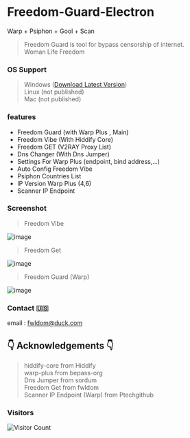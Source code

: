 # Freedom-Guard-Electron
 Warp + Psiphon + Gool + Scan
> Freedom Guard is tool for bypass censorship of internet.<br>
> Woman Life Freedom
### OS Support
> Windows ([Download Latest Version](https://github.com/fwldom/Freedom-Guard-Electron/releases/latest/download/Freedom-Guard.exe))<br>
> Linux (not published)<br>
> Mac (not published)
### features
- Freedom Guard (with Warp Plus , Main)
- Freedom Vibe (With Hiddify Core)
- Freedom GET (V2RAY Proxy List)
- Dns Changer (With Dns Jumper)
- Settings For Warp Plus (endpoint, bind address,...)
- Auto Config Freedom Vibe
- Psiphon Countries List
- IP Version Warp Plus (4,6)
- Scanner IP Endpoint 
### Screenshot
> Freedom Vibe

![image](https://github.com/fwldom/Freedom-Guard-Electron/assets/111840687/b4bfd007-6ff3-4720-8ee9-48e0520b26ca)
> Freedom Get

![image](https://github.com/fwldom/Freedom-Guard-Electron/assets/111840687/7dd3a549-f0a5-4efa-bf4e-d0389675c300)
> Freedom Guard (Warp)

![image](https://github.com/fwldom/Freedom-Guard-Electron/assets/111840687/2bfdffbd-c70f-4c05-b291-9ca252f0b08d)
### Contact 🇺🇸
email : fwldom@duck.com
## 👇 Acknowledgements 👇

> hiddify-core from Hiddify<br>
> warp-plus from bepass-org <br>
> Dns Jumper from sordum <br>
> Freedom Get from fwldom <br>
> Scanner IP Endpoint (Warp) from Ptechgithub <br>
### Visitors 
![Visitor Count](https://profile-counter.glitch.me/Freedom-Guard-Electron/count.svg)
